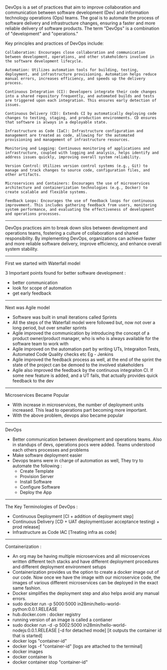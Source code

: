 DevOps is a set of practices that aim to improve collaboration and communication between software development (Dev) and information technology operations (Ops) teams. The goal is to automate the process of software delivery and infrastructure changes, ensuring a faster and more reliable delivery of software products. The term "DevOps" is a combination of "development" and "operations."

Key principles and practices of DevOps include:

    Collaboration: Encourages close collaboration and communication between development, operations, and other stakeholders involved in the software development lifecycle.

    Automation: Utilizes automation tools for building, testing, deployment, and infrastructure provisioning. Automation helps reduce manual errors, increases efficiency, and speeds up the delivery process.

    Continuous Integration (CI): Developers integrate their code changes into a shared repository frequently, and automated builds and tests are triggered upon each integration. This ensures early detection of issues.

    Continuous Delivery (CD): Extends CI by automatically deploying code changes to testing, staging, and production environments. CD ensures that software is always in a deployable state.

    Infrastructure as Code (IaC): Infrastructure configuration and management are treated as code, allowing for the automated provisioning and management of infrastructure resources.

    Monitoring and Logging: Continuous monitoring of applications and infrastructure, coupled with logging and analysis, helps identify and address issues quickly, improving overall system reliability.

    Version Control: Utilizes version control systems (e.g., Git) to manage and track changes to source code, configuration files, and other artifacts.

    Microservices and Containers: Encourages the use of microservices architecture and containerization technologies (e.g., Docker) to create scalable and flexible systems.

    Feedback Loops: Encourages the use of feedback loops for continuous improvement. This includes gathering feedback from users, monitoring system performance, and evaluating the effectiveness of development and operations processes.

---

DevOps practices aim to break down silos between development and operations teams, fostering a culture of collaboration and shared responsibility. By implementing DevOps, organizations can achieve faster and more reliable software delivery, improve efficiency, and enhance overall system stability.

---

First we started with Waterfall model 

3 Important points found for better software development : 
- better communication
- look for scope of automation
- get early feedback

---

Next was Agile model
- Software was built in small iterations called Sprints
- All the steps of the Waterfall model were followed but, now not over a long period, but over smaller sprints
- Agile improved the communication by introducing the concept of a product owner/product manager, who is who is always available for the software team to work with
- Agile improved on the automation part by writing UTs, Integraiton Tests, Automated Code Quality checks etc Eg - Jenkins
- Agile improved the feedback process as well, at the end of the sprint the state of the project can be demoed to the involved stakeholders
- Agile also improved the feedback by the continuous integraiton CI. If some new feature is added, and a UT fails, that actually provides quick feedback to the dev

---

Microservices Became Popular
- With increase in microservices, the number of deployment units increased. This lead to operations part becoming more important.
- With the above problem, devops also became popular

---

DevOps
- Better communication between development and operations teams. Also in standups of devs, operations pocs were added. Teams understood each others processes and problems
- Make software deployment easier
- Devops teams were in charge of automation as well, They try to automate the following : 
    - Create Template
    - Provision Server
    - Install Software
    - Configure Software
    - Deploy the App

---

The Key Terminologies of DevOps : 
- Continuous Deployment [CI + addition of deployment step]
- Continuous Delivery [CD + UAT deployment(user acceptance testing) + prod release]
- Infrastructure as Code IAC [Treating infra as code]

---

Containerization : 
- An org may be having multiple microservices and all microservices written different tech stacks and have different deployment procedures and different deployment environment setups
- Containerization provides us the option to create a docker image out of our code. Now once we have the image with our microservice code, the images of various different microservices can be deployed in the exact same fashion.
- Docker simplifies the deployment step and also helps avoid any manual errors.
- sudo docker run -p 5000:5000 in28min/hello-world-python:0.0.1.RELEASE
- hub.docker.com : docker registry
- running version of an image is called a contianer
- sudo docker run -d -p 5002:5000 in28min/hello-world-nodejs:0.0.1.RELEASE [-d for detached mode] [it outputs the container id that is started]
- docker logs "container-id"
- docker logs -f "container-id" [logs are attached to the terminal]
- docker images
- docker container ls
- docker container stop "container-id"

